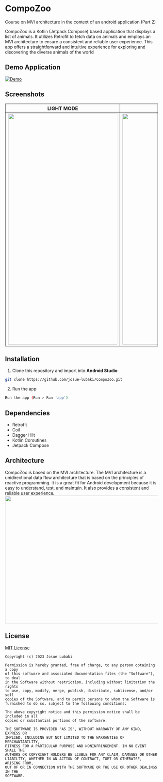 # CompoZoo
Course on MVI architecture in the context of an android application (Part 2)

CompoZoo is a Kotlin (Jetpack Compose) based application that displays a list of animals. It utilizes Retrofit to fetch data on animals and employs an MVI architecture to ensure a consistent and reliable user experience. This app offers a straightforward and intuitive experience for exploring and discovering the diverse animals of the world

## Demo Application
[![Demo](https://videoapi-muybridge.vimeocdn.com/animated-thumbnails/image/59f697a0-4e60-4695-83f8-65418fff177d.gif?ClientID=vimeo-core-prod&Date=1675991804&Signature=16ae8fdd1f0671a253c8dc0c970e67d54acdb08e)](https://player.vimeo.com/video/797552896)



## Screenshots

<table border="1">
    <tr>
        <th align="center"> LIGHT MODE </th>
        <th align="center"> DARK MODE </th>
    </tr>
    <tr>
        <td align="center"> <img src="https://i.imgur.com/Fjv3B7y.png" width=360 height=760 /></td>
        <td align="center"> <img src="https://i.imgur.com/T6R000x.png" width=360 height=760 /></td>
    </tr>
    
</table>

## Installation
1. Clone this repository and import into **Android Studio**

```bash
git clone https://github.com/josue-lubaki/CompoZoo.git
```

2. Run the app

```bash
Run the app (Run > Run 'app')
```

## Dependencies
- Retrofit
- Coil
- Dagger Hilt
- Kotlin Coroutines
- Jetpack Compose

## Architecture
CompoZoo is based on the MVI architecture. The MVI architecture is a unidirectional data flow architecture that is based on the principles of reactive programming. It is a great fit for Android development because it is easy to understand, test, and maintain. It also provides a consistent and reliable user experience.
<img src="https://i.imgur.com/53BsOd1.png" width="640" height="420" />

## License
[MIT License](https://github.com/josue-lubaki/CompoZoo/blob/main/licence)

```
Copyright (c) 2023 Josue Lubaki

Permission is hereby granted, free of charge, to any person obtaining a copy
of this software and associated documentation files (the "Software"), to deal
in the Software without restriction, including without limitation the rights
to use, copy, modify, merge, publish, distribute, sublicense, and/or sell
copies of the Software, and to permit persons to whom the Software is
furnished to do so, subject to the following conditions:

The above copyright notice and this permission notice shall be included in all
copies or substantial portions of the Software.

THE SOFTWARE IS PROVIDED "AS IS", WITHOUT WARRANTY OF ANY KIND, EXPRESS OR
IMPLIED, INCLUDING BUT NOT LIMITED TO THE WARRANTIES OF MERCHANTABILITY,
FITNESS FOR A PARTICULAR PURPOSE AND NONINFRINGEMENT. IN NO EVENT SHALL THE
AUTHORS OR COPYRIGHT HOLDERS BE LIABLE FOR ANY CLAIM, DAMAGES OR OTHER
LIABILITY, WHETHER IN AN ACTION OF CONTRACT, TORT OR OTHERWISE, ARISING FROM,
OUT OF OR IN CONNECTION WITH THE SOFTWARE OR THE USE OR OTHER DEALINGS IN THE
SOFTWARE.
```
